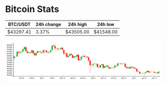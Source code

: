 # Bitcoin Stats

BTC/USDT|24h change|24h high|24h low|
|---|---|---|---|
|$43297.41|3.37%|$43505.00|$41548.00|

<img src="./chart.svg">
